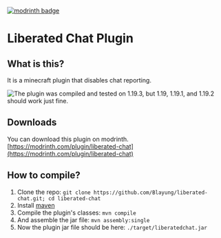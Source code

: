 [![modrinth badge](https://cdn.jsdelivr.net/npm/@intergrav/devins-badges@3/assets/cozy/available/modrinth_vector.svg)](https://modrinth.com/plugin/liberated-chat)
# Liberated Chat Plugin
## What is this?
It is a minecraft plugin that disables chat reporting.

![**The plugin was compiled and tested on 1.19.3, but 1.19, 1.19.1, and 1.19.2 should work just fine.**](https://img.shields.io/static/v1?label=SUPPORTED%20MINECRAFT%20VERSIONS&message=1.19%20|%201.19.1%20|%201.19.2%20|%201.19.3&color=yellowgreen&style=for-the-badge)

## Downloads
You can download this plugin on modrinth. [https://modrinth.com/plugin/liberated-chat](https://modrinth.com/plugin/liberated-chat)

## How to compile?
1. Clone the repo: `git clone https://github.com/Blayung/liberated-chat.git; cd liberated-chat`
2. Install [maven](https://maven.apache.org/download.cgi)
3. Compile the plugin's classes: `mvn compile`
4. And assemble the jar file: `mvn assembly:single`
5. Now the plugin jar file should be here: `./target/liberatedchat.jar`
